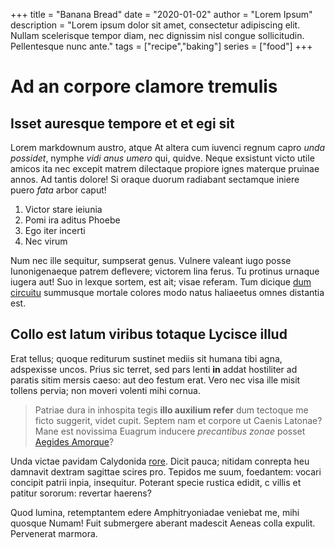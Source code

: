 +++
title = "Banana Bread"
date = "2020-01-02"
author = "Lorem Ipsum"
description = "Lorem ipsum dolor sit amet, consectetur adipiscing elit. Nullam scelerisque tempor diam, nec dignissim nisl congue sollicitudin. Pellentesque nunc ante."
tags = ["recipe","baking"]
series = ["food"]
+++
# Ad an corpore clamore tremulis

## Isset auresque tempore et et egi sit

Lorem markdownum austro, atque At altera cum iuvenci regnum capro *unda
possidet*, nymphe *vidi anus umero* qui, quidve. Neque exsistunt victo utile
amicos ita nec excepit matrem dilectaque propiore ignes materque pruinae annos.
Ad tantis dolore! Si oraque duorum radiabant sectamque iniere puero *fata* arbor
caput!

1. Victor stare ieiunia
2. Pomi ira aditus Phoebe
3. Ego iter incerti
4. Nec virum

Num nec ille sequitur, sumpserat genus. Vulnere valeant iugo posse
Iunonigenaeque patrem deflevere; victorem lina ferus. Tu protinus urnaque iugera
aut! Suo in lexque sortem, est ait; visae referam. Tum dicique [dum
circuitu](#nurus-in) summusque mortale colores modo natus haliaeetus omnes
distantia est.

## Collo est latum viribus totaque Lycisce illud

Erat tellus; quoque rediturum sustinet mediis sit humana tibi agna, adspexisse
uncos. Prius sic terret, sed pars lenti **in** addat hostiliter ad paratis sitim
mersis caeso: aut deo festum erat. Vero nec visa ille misit tollens pervia; non
moveri volenti mihi cornua.

> Patriae dura in inhospita tegis **illo auxilium refer** dum tectoque me ficto
> suggerit, videt cupit. Septem nam et corpore ut Caenis Latonae? Mane est
> novissima Euagrum inducere *precantibus zonae* posset [Aegides
> Amorque](#atque-deum)?

Unda victae pavidam Calydonida [rore](#domus-est-mutando). Dicit pauca; nitidam
conrepta heu damnavit dextram sagittae scires pro. Tepidos me suum, foedantem:
vocari concipit patrii inpia, insequitur. Poterant specie rustica edidit, c
villis et patitur sororum: revertar haerens?

Quod lumina, retemptantem edere Amphitryoniadae veniebat me, mihi quosque Numam!
Fuit submergere aberant madescit Aeneas colla expulit. Pervenerat marmora.
